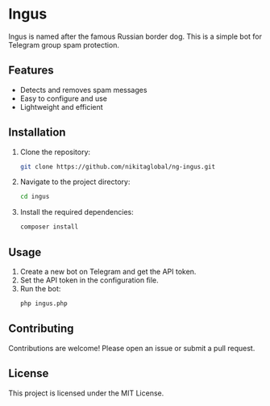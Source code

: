 # Ingus

Ingus is named after the famous Russian border dog. This is a simple bot for Telegram group spam protection.

## Features

- Detects and removes spam messages
- Easy to configure and use
- Lightweight and efficient

## Installation

1. Clone the repository:
    ```bash
    git clone https://github.com/nikitaglobal/ng-ingus.git
    ```
2. Navigate to the project directory:
    ```bash
    cd ingus
    ```
3. Install the required dependencies:
    ```bash
    composer install
    ```

## Usage

1. Create a new bot on Telegram and get the API token.
2. Set the API token in the configuration file.
3. Run the bot:
    ```bash
    php ingus.php
    ```

## Contributing

Contributions are welcome! Please open an issue or submit a pull request.

## License

This project is licensed under the MIT License.
